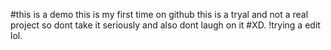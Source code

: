 #this is a demo
this is my first time on github this is a tryal and not a real project so dont take it seriously and also dont laugh on it #XD.
!trying a edit lol.